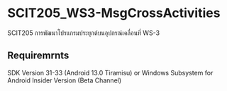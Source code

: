 # SCIT205_WS3-MsgCrossActivities
SCIT205 การพัฒนาโปรแกรมประยุกต์บนอุปกรณ์เคลื่อนที่ WS-3
## Requiremrnts
SDK Version 31-33 (Android 13.0 Tiramisu) or Windows Subsystem for Android Insider Version (Beta Channel)
